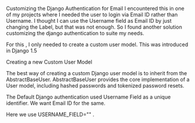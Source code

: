 Customizing the Django Authentication for Email
I encountered this in one of my projects where I needed the user to login via Email ID rather than Username. I thought I can use the Username field as Email ID by just changing the Label, but that was not enough.
So I found another solution customizing the django authentication to suite my needs. 

For this , I only needed to create a custom user model.
This was introduced in Django 1.5

Creating a new Custom User Model

The best way of creating a custom Django user model is to inherit from the AbstractBaseUser. AbstractBaseUser provides the core implementation of a User model, including hashed passwords and tokenized password resets.

The Default Django authentication used Username Field as a unique identifier.
We want Email ID for the same. 

Here we use USERNAME_FIELD="" .